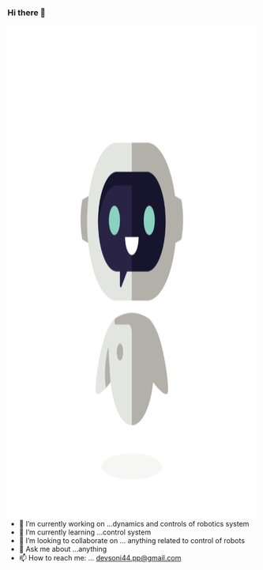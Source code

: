 ### Hi there 👋

<img align="left" height="1000" width="1000" src="https://github.com/devsonni/devsonni/blob/main/me.gif">

- 🔭 I’m currently working on ...dynamics and controls of robotics system
- 🌱 I’m currently learning ...control system
- 👯 I’m looking to collaborate on ... anything related to control of robots 
- 💬 Ask me about ...anything
- 📫 How to reach me: ... devsoni44.pp@gmail.com

<!--
<img align="left"  src="https://github.com/aditya-shirwatkar/aditya-shirwatkar/blob/master/me.gif"> 

### Hi there 👋

I'm a senior undergraduate student in the Department of Mechanical Engineering at [Visvesvaraya National Institute of Technology (VNIT), Nagpur](http://vnit.ac.in/), who is an aspiring robotics researcher and wishes to make the world a better place through the advancements in robotics and AI :innocent:

<br>

**More About Me**:

- :rocket: My current research interests lie in developing robust control algorithms for dynamic and agile locomotions of robots in challenging environments.
- 🔭 I’m currently working on developing a full stack reconfigurable robotic system along with controllers for robust navigation of quadrupeds.
- 💬 I am happy to share my experiences in robotics and would like to hear about yours too
- ⚡ Check out some of the projects of our growing community that I'm part of at [**IvLabs**](https://www.ivlabs.in/) 
- 👯 I'm also involved with a team of legged robot enthusiasts at [**Stoch Lab**](https://stochlab.github.io/)  

**Contact Me**:

[![LinkedIn](https://img.shields.io/badge/LinkedIn-blue?style=for-the-badge&logo=Linkedin&logoColor=white)](https://in.linkedin.com/in/aditya-shirwatkar-40a956188)
[![Gmail](https://img.shields.io/badge/Gmail-red?style=for-the-badge&logo=gmail&logoColor=white)](mailto:aditya.s@students.vnit.ac.in)
[![Twitter](https://img.shields.io/badge/Twitter-blue?style=for-the-badge&logo=twitter&logoColor=white)](https://twitter.com/A_Shirwatkar)


![Aditya Shirwatkar's github stats](https://github-readme-stats.vercel.app/api?username=aditya-shirwatkar&show_icons=true)
![Aditya Shirwatkar's github stats](https://github-readme-stats.vercel.app/api/top-langs/?username=aditya-shirwatkar&layout=compact)

-->
<!--

<img align="left" src="https://github.com/prakrutk/prakrutk/blob/master/371905140_ROBOT_WAVING_400px.gif"> 

### Hi there 👋
I'm a junior undergraduate student in Mechanical Engineering at [Visvesvaraya National Institute of Technology (VNIT), Nagpur](http://vnit.ac.in/), who is an aspiring robotics researcher and wishes to make the world a better place through the advancements in robotics and AI :innocent:
<br>
**More About Me**:
- 🔭 I’m currently working on [**Trajectory Optimization (focused on Bipedal Systems)**](https://github.com/IvLabs/biped_trajectory_optimization) and implementing few **Optimal Control algorithms** on Underactuated Systems as well as researching on **Reconfigurable Robot** locomotion.
- 🌱 I’m looking forward to researching various ways to integrate **Optimal Controls** with new advancements in **Reinforcement Learning** and applying them on **Reconfigurable systems**.
- ⚡ Check out some of the projects of our growing community that I'm part of at - [**IvLabs**](https://www.ivlabs.in/) 


</br>

### Connect with me:

<a target="_blank" href="https://www.linkedin.com/in/prakrut-kotecha-044093189/">
  <img align="left" alt="LinkdeIN" width="26px" src="https://cdn.jsdelivr.net/npm/simple-icons@v3/icons/linkedin.svg" />
</a>
<a target="_blank" href="https://api.whatsapp.com/send?phone=8879941228">
  <img align="left" alt="Whatsapp" width="26px" src="https://cdn.jsdelivr.net/npm/simple-icons@v3/icons/whatsapp.svg" />
</a>
<a target="_blank" href="mailto:prakroot@students.vnit.ac.in">
  <img align="left" alt="Gmail" width="26px" src="https://cdn.jsdelivr.net/npm/simple-icons@v3/icons/gmail.svg" />
</a>
<a target="_blank" href="https://www.facebook.com/prakrut.kote/">
  <img align="left" alt="Facebook" width="26px" src="https://cdn.jsdelivr.net/npm/simple-icons@v3/icons/facebook.svg" />
</a>

</br>

### Languages and Tools:

<code><img height="30" src="https://raw.githubusercontent.com/github/explore/80688e429a7d4ef2fca1e82350fe8e3517d3494d/topics/c/c.png"></code>
<code><img height="30" src="https://raw.githubusercontent.com/github/explore/80688e429a7d4ef2fca1e82350fe8e3517d3494d/topics/python/python.png"></code>
<code><img height="30" src="https://raw.githubusercontent.com/github/explore/80688e429a7d4ef2fca1e82350fe8e3517d3494d/topics/matlab/matlab.png"></code>
<code><img height="30" src="https://raw.githubusercontent.com/github/explore/80688e429a7d4ef2fca1e82350fe8e3517d3494d/topics/latex/latex.png"></code>
<code><img height="30" src="https://raw.githubusercontent.com/github/explore/80688e429a7d4ef2fca1e82350fe8e3517d3494d/topics/arduino/arduino.png"></code>
<code><img height="30" src="https://raw.githubusercontent.com/github/explore/80688e429a7d4ef2fca1e82350fe8e3517d3494d/topics/git/git.png"></code>
<code><img height="30" src="https://cdn.jsdelivr.net/npm/simple-icons@3.4.1/icons/github.svg"></code>
<code><img height="30" src="https://i0.wp.com/www10.mcadcafe.com/blogs/jeffrowe/files/2017/09/icons-solidworks.png"></code>


<img align="left" src="https://github-readme-stats.vercel.app/api/top-langs/?username=prakrutk&theme=dark" />
<img align="left" src="https://github-readme-stats.vercel.app/api/?username=prakrutk&theme=dark" />


-->
